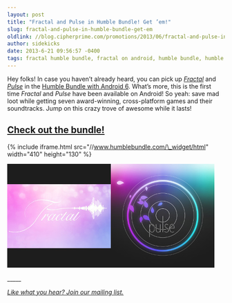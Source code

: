 ```yaml
---
layout: post
title: "Fractal and Pulse in Humble Bundle! Get ’em!"
slug: fractal-and-pulse-in-humble-bundle-get-em
oldlink: //blog.cipherprime.com/promotions/2013/06/fractal-and-pulse-in-humble-bundle-get-em
author: sidekicks
date: 2013-6-21 09:56:57 -0400
tags: fractal humble bundle, fractal on android, humble bundle, humble bundle with android, pulse humble bundle, pulse on android
---
```


Hey folks! In case you haven’t already heard, you can pick up [_Fractal_](http://www.cipherprime.com/games/fractal) and [_Pulse_](https://www.humblebundle.com/) in the [Humble Bundle with Android 6](https://www.humblebundle.com/). What’s more, this is the first time _Fractal_ and _Pulse_ have been available on Android! So yeah: save mad loot while getting seven award-winning, cross-platform games and their soundtracks. Jump on this crazy trove of awesome while it lasts!

[Check out the bundle!](https://www.humblebundle.com/)
------------------------------------------------------

{% include iframe.html src="//www.humblebundle.com/\_widget/html" width="410" height="130" %}

[![Fractal and Pulse in Humble Bundle for Android 6](/img/blog/fractal-pulse-bundle-black-stripes.jpg)](https://www.humblebundle.com/)

\_\_\_\_\_

[_Like what you hear? Join our mailing list._](http://www.cipherprime.com/mailinglist)
